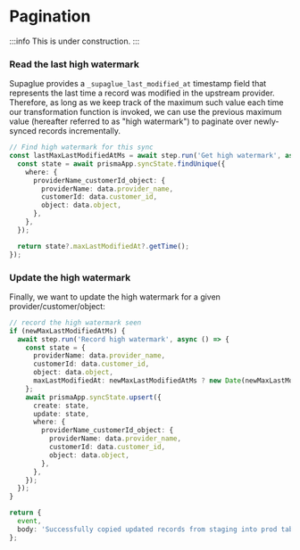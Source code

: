 # Pagination

:::info
This is under construction.
:::

### Read the last high watermark

Supaglue provides a `_supaglue_last_modified_at` timestamp field that represents the last time a record was modified in the upstream provider. Therefore, as long as we keep track of the maximum such value each time our transformation function is invoked, we can use the previous maximum value (hereafter referred to as "high watermark") to paginate over newly-synced records incrementally.

```ts
// Find high watermark for this sync
const lastMaxLastModifiedAtMs = await step.run('Get high watermark', async () => {
  const state = await prismaApp.syncState.findUnique({
    where: {
      providerName_customerId_object: {
        providerName: data.provider_name,
        customerId: data.customer_id,
        object: data.object,
      },
    },
  });

  return state?.maxLastModifiedAt?.getTime();
});
```

### Update the high watermark

Finally, we want to update the high watermark for a given provider/customer/object:

```ts
// record the high watermark seen
if (newMaxLastModifiedAtMs) {
  await step.run('Record high watermark', async () => {
    const state = {
      providerName: data.provider_name,
      customerId: data.customer_id,
      object: data.object,
      maxLastModifiedAt: newMaxLastModifiedAtMs ? new Date(newMaxLastModifiedAtMs) : undefined,
    };
    await prismaApp.syncState.upsert({
      create: state,
      update: state,
      where: {
        providerName_customerId_object: {
          providerName: data.provider_name,
          customerId: data.customer_id,
          object: data.object,
        },
      },
    });
  });
}

return {
  event,
  body: 'Successfully copied updated records from staging into prod table',
};
```
